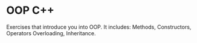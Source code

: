 # OOP C++

Exercises that introduce you into OOP. It includes: Methods, Constructors, Operators Overloading, Inheritance.

